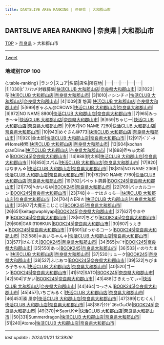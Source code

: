 ```yaml
---
title: DARTSLIVE AREA RANKING | 奈良県 | 大和郡山市
---
```

## DARTSLIVE AREA RANKING | 奈良県 | 大和郡山市

[TOP](/darts/rank/) > [奈良県](/darts/rank/奈良県/) > 大和郡山市

___

<a href="https://twitter.com/share?ref_src=twsrc%5Etfw" data-text="DARTSLIVE AREA RANKING | 奈良県大和郡山市" class="twitter-share-button" data-via="DARTSLIVE" data-hashtags="DARTSLIVE" data-related="DARTSLIVE" data-show-count="false">Tweet</a>

### 地域別TOP 100

{:.table-ranking}
|ランク|スコア|名前|店名|所在地|
|---|---|---|---|---|
|1|1030|ﾋﾟｱﾉﾏﾝ〆対戦募集|<a href="https://search.dartslive.com/jp/shop/a4d804bf25f3835058d385ea46352d8f">快活CLUB 大和郡山店</a>|<a href="/darts/rank/奈良県/大和郡山市">奈良県大和郡山市</a>|
|2|1022|花|<a href="https://search.dartslive.com/jp/shop/a4d804bf25f3835058d385ea46352d8f">快活CLUB 大和郡山店</a>|<a href="/darts/rank/奈良県/大和郡山市">奈良県大和郡山市</a>|
|3|1010|〃シンチ〃|<a href="https://search.dartslive.com/jp/shop/a4d804bf25f3835058d385ea46352d8f">快活CLUB 大和郡山店</a>|<a href="/darts/rank/奈良県/大和郡山市">奈良県大和郡山市</a>|
|4|1009|湊 悠真|<a href="https://search.dartslive.com/jp/shop/a4d804bf25f3835058d385ea46352d8f">快活CLUB 大和郡山店</a>|<a href="/darts/rank/奈良県/大和郡山市">奈良県大和郡山市</a>|
|5|999|ぎゃふん@CROWS|<a href="https://search.dartslive.com/jp/shop/a4d804bf25f3835058d385ea46352d8f">快活CLUB 大和郡山店</a>|<a href="/darts/rank/奈良県/大和郡山市">奈良県大和郡山市</a>|
|6|972|NO NAME 8800|<a href="https://search.dartslive.com/jp/shop/a4d804bf25f3835058d385ea46352d8f">快活CLUB 大和郡山店</a>|<a href="/darts/rank/奈良県/大和郡山市">奈良県大和郡山市</a>|
|7|965|みっき〜☆|<a href="https://search.dartslive.com/jp/shop/a4d804bf25f3835058d385ea46352d8f">快活CLUB 大和郡山店</a>|<a href="/darts/rank/奈良県/大和郡山市">奈良県大和郡山市</a>|
|8|959|ちゃじー|<a href="https://search.dartslive.com/jp/shop/a4d804bf25f3835058d385ea46352d8f">快活CLUB 大和郡山店</a>|<a href="/darts/rank/奈良県/大和郡山市">奈良県大和郡山市</a>|
|9|957|NO NAME 7280|<a href="https://search.dartslive.com/jp/shop/a4d804bf25f3835058d385ea46352d8f">快活CLUB 大和郡山店</a>|<a href="/darts/rank/奈良県/大和郡山市">奈良県大和郡山市</a>|
|10|943|めぐさん@773|<a href="https://search.dartslive.com/jp/shop/a4d804bf25f3835058d385ea46352d8f">快活CLUB 大和郡山店</a>|<a href="/darts/rank/奈良県/大和郡山市">奈良県大和郡山市</a>|
|11|920|金太郎|<a href="https://search.dartslive.com/jp/shop/a4d804bf25f3835058d385ea46352d8f">快活CLUB 大和郡山店</a>|<a href="/darts/rank/奈良県/大和郡山市">奈良県大和郡山市</a>|
|12|917|ﾍﾞｼﾞｰﾀ#Home検索|<a href="https://search.dartslive.com/jp/shop/a4d804bf25f3835058d385ea46352d8f">快活CLUB 大和郡山店</a>|<a href="/darts/rank/奈良県/大和郡山市">奈良県大和郡山市</a>|
|13|904|kochan granDline|<a href="https://search.dartslive.com/jp/shop/a4d804bf25f3835058d385ea46352d8f">快活CLUB 大和郡山店</a>|<a href="/darts/rank/奈良県/大和郡山市">奈良県大和郡山市</a>|
|14|888|@ちゅ太郎☆|<a href="https://search.dartslive.com/jp/shop/7f43353668f8cb440d9b047a20a7ba1e">BOOK245</a>|<a href="/darts/rank/奈良県/大和郡山市">奈良県大和郡山市</a>|
|14|888|桃太郎|<a href="https://search.dartslive.com/jp/shop/a4d804bf25f3835058d385ea46352d8f">快活CLUB 大和郡山店</a>|<a href="/darts/rank/奈良県/大和郡山市">奈良県大和郡山市</a>|
|16|850|スパム|<a href="https://search.dartslive.com/jp/shop/a4d804bf25f3835058d385ea46352d8f">快活CLUB 大和郡山店</a>|<a href="/darts/rank/奈良県/大和郡山市">奈良県大和郡山市</a>|
|17|820|はなまん☆|<a href="https://search.dartslive.com/jp/shop/a4d804bf25f3835058d385ea46352d8f">快活CLUB 大和郡山店</a>|<a href="/darts/rank/奈良県/大和郡山市">奈良県大和郡山市</a>|
|18|815|NO NAME 2369|<a href="https://search.dartslive.com/jp/shop/a4d804bf25f3835058d385ea46352d8f">快活CLUB 大和郡山店</a>|<a href="/darts/rank/奈良県/大和郡山市">奈良県大和郡山市</a>|
|19|782|NO NAME 7760|<a href="https://search.dartslive.com/jp/shop/a4d804bf25f3835058d385ea46352d8f">快活CLUB 大和郡山店</a>|<a href="/darts/rank/奈良県/大和郡山市">奈良県大和郡山市</a>|
|19|782|パペット男爵|<a href="https://search.dartslive.com/jp/shop/7f43353668f8cb440d9b047a20a7ba1e">BOOK245</a>|<a href="/darts/rank/奈良県/大和郡山市">奈良県大和郡山市</a>|
|21|776|✎かいちゆ|<a href="https://search.dartslive.com/jp/shop/7f43353668f8cb440d9b047a20a7ba1e">BOOK245</a>|<a href="/darts/rank/奈良県/大和郡山市">奈良県大和郡山市</a>|
|22|769|バッカルコーン|<a href="https://search.dartslive.com/jp/shop/7f43353668f8cb440d9b047a20a7ba1e">BOOK245</a>|<a href="/darts/rank/奈良県/大和郡山市">奈良県大和郡山市</a>|
|23|748|ネーナはさっちー|<a href="https://search.dartslive.com/jp/shop/a4d804bf25f3835058d385ea46352d8f">快活CLUB 大和郡山店</a>|<a href="/darts/rank/奈良県/大和郡山市">奈良県大和郡山市</a>|
|24|704|☆ERI☆|<a href="https://search.dartslive.com/jp/shop/a4d804bf25f3835058d385ea46352d8f">快活CLUB 大和郡山店</a>|<a href="/darts/rank/奈良県/大和郡山市">奈良県大和郡山市</a>|
|25|677|大魔王こじこじ|<a href="https://search.dartslive.com/jp/shop/7f43353668f8cb440d9b047a20a7ba1e">BOOK245</a>|<a href="/darts/rank/奈良県/大和郡山市">奈良県大和郡山市</a>|
|26|651|keita@waphiyapi|<a href="https://search.dartslive.com/jp/shop/7f43353668f8cb440d9b047a20a7ba1e">BOOK245</a>|<a href="/darts/rank/奈良県/大和郡山市">奈良県大和郡山市</a>|
|27|627|やまやま|<a href="https://search.dartslive.com/jp/shop/7f43353668f8cb440d9b047a20a7ba1e">BOOK245</a>|<a href="/darts/rank/奈良県/大和郡山市">奈良県大和郡山市</a>|
|28|612|ちどり|<a href="https://search.dartslive.com/jp/shop/7f43353668f8cb440d9b047a20a7ba1e">BOOK245</a>|<a href="/darts/rank/奈良県/大和郡山市">奈良県大和郡山市</a>|
|29|608|GARI3106KUN|<a href="https://search.dartslive.com/jp/shop/7f43353668f8cb440d9b047a20a7ba1e">BOOK245</a>|<a href="/darts/rank/奈良県/大和郡山市">奈良県大和郡山市</a>|
|30|607|ぅぇき︎︎︎︎♠|<a href="https://search.dartslive.com/jp/shop/7f43353668f8cb440d9b047a20a7ba1e">BOOK245</a>|<a href="/darts/rank/奈良県/大和郡山市">奈良県大和郡山市</a>|
|31|601|ばっかるコーン|<a href="https://search.dartslive.com/jp/shop/7f43353668f8cb440d9b047a20a7ba1e">BOOK245</a>|<a href="/darts/rank/奈良県/大和郡山市">奈良県大和郡山市</a>|
|32|588|＊あいちゃん＊|<a href="https://search.dartslive.com/jp/shop/a4d804bf25f3835058d385ea46352d8f">快活CLUB 大和郡山店</a>|<a href="/darts/rank/奈良県/大和郡山市">奈良県大和郡山市</a>|
|33|577|けんてえ|<a href="https://search.dartslive.com/jp/shop/7f43353668f8cb440d9b047a20a7ba1e">BOOK245</a>|<a href="/darts/rank/奈良県/大和郡山市">奈良県大和郡山市</a>|
|34|565|ﾂﾊﾞｻ|<a href="https://search.dartslive.com/jp/shop/7f43353668f8cb440d9b047a20a7ba1e">BOOK245</a>|<a href="/darts/rank/奈良県/大和郡山市">奈良県大和郡山市</a>|
|35|550|あっ|<a href="https://search.dartslive.com/jp/shop/7f43353668f8cb440d9b047a20a7ba1e">BOOK245</a>|<a href="/darts/rank/奈良県/大和郡山市">奈良県大和郡山市</a>|
|36|533|〃のりたま〃|<a href="https://search.dartslive.com/jp/shop/a4d804bf25f3835058d385ea46352d8f">快活CLUB 大和郡山店</a>|<a href="/darts/rank/奈良県/大和郡山市">奈良県大和郡山市</a>|
|37|530|リューク|<a href="https://search.dartslive.com/jp/shop/7f43353668f8cb440d9b047a20a7ba1e">BOOK245</a>|<a href="/darts/rank/奈良県/大和郡山市">奈良県大和郡山市</a>|
|38|527|ふじあつ|<a href="https://search.dartslive.com/jp/shop/7f43353668f8cb440d9b047a20a7ba1e">BOOK245</a>|<a href="/darts/rank/奈良県/大和郡山市">奈良県大和郡山市</a>|
|39|522|ちびまろ子ちゃん|<a href="https://search.dartslive.com/jp/shop/a4d804bf25f3835058d385ea46352d8f">快活CLUB 大和郡山店</a>|<a href="/darts/rank/奈良県/大和郡山市">奈良県大和郡山市</a>|
|40|520|ゴーン|<a href="https://search.dartslive.com/jp/shop/7f43353668f8cb440d9b047a20a7ba1e">BOOK245</a>|<a href="/darts/rank/奈良県/大和郡山市">奈良県大和郡山市</a>|
|41|512|SATO|<a href="https://search.dartslive.com/jp/shop/7f43353668f8cb440d9b047a20a7ba1e">BOOK245</a>|<a href="/darts/rank/奈良県/大和郡山市">奈良県大和郡山市</a>|
|42|504|すかい|<a href="https://search.dartslive.com/jp/shop/7f43353668f8cb440d9b047a20a7ba1e">BOOK245</a>|<a href="/darts/rank/奈良県/大和郡山市">奈良県大和郡山市</a>|
|43|488|さきえってぃ⭐️|<a href="https://search.dartslive.com/jp/shop/a4d804bf25f3835058d385ea46352d8f">快活CLUB 大和郡山店</a>|<a href="/darts/rank/奈良県/大和郡山市">奈良県大和郡山市</a>|
|44|464|つっさん|<a href="https://search.dartslive.com/jp/shop/7f43353668f8cb440d9b047a20a7ba1e">BOOK245</a>|<a href="/darts/rank/奈良県/大和郡山市">奈良県大和郡山市</a>|
|45|457|いちごみるく|<a href="https://search.dartslive.com/jp/shop/a4d804bf25f3835058d385ea46352d8f">快活CLUB 大和郡山店</a>|<a href="/darts/rank/奈良県/大和郡山市">奈良県大和郡山市</a>|
|46|453|湊 風奈|<a href="https://search.dartslive.com/jp/shop/a4d804bf25f3835058d385ea46352d8f">快活CLUB 大和郡山店</a>|<a href="/darts/rank/奈良県/大和郡山市">奈良県大和郡山市</a>|
|47|399|むむくん|<a href="https://search.dartslive.com/jp/shop/a4d804bf25f3835058d385ea46352d8f">快活CLUB 大和郡山店</a>|<a href="/darts/rank/奈良県/大和郡山市">奈良県大和郡山市</a>|
|48|387|ｸｸﾃﾞｽ6cƠωƠ∂|<a href="https://search.dartslive.com/jp/shop/7f43353668f8cb440d9b047a20a7ba1e">BOOK245</a>|<a href="/darts/rank/奈良県/大和郡山市">奈良県大和郡山市</a>|
|49|370|☆Saori.K☆|<a href="https://search.dartslive.com/jp/shop/a4d804bf25f3835058d385ea46352d8f">快活CLUB 大和郡山店</a>|<a href="/darts/rank/奈良県/大和郡山市">奈良県大和郡山市</a>|
|50|331|Summerdragon|<a href="https://search.dartslive.com/jp/shop/a4d804bf25f3835058d385ea46352d8f">快活CLUB 大和郡山店</a>|<a href="/darts/rank/奈良県/大和郡山市">奈良県大和郡山市</a>|
|51|240|Atomo|<a href="https://search.dartslive.com/jp/shop/a4d804bf25f3835058d385ea46352d8f">快活CLUB 大和郡山店</a>|<a href="/darts/rank/奈良県/大和郡山市">奈良県大和郡山市</a>|



___

_last update : 2024/01/21 13:39:06_


<script src="https://cdnjs.cloudflare.com/ajax/libs/jquery/3.6.1/jquery.min.js" integrity="sha512-aVKKRRi/Q/YV+4mjoKBsE4x3H+BkegoM/em46NNlCqNTmUYADjBbeNefNxYV7giUp0VxICtqdrbqU7iVaeZNXA==" crossorigin="anonymous" referrerpolicy="no-referrer"></script>
<script src="https://cdnjs.cloudflare.com/ajax/libs/jquery.tablesorter/2.31.3/js/jquery.tablesorter.min.js" integrity="sha512-qzgd5cYSZcosqpzpn7zF2ZId8f/8CHmFKZ8j7mU4OUXTNRd5g+ZHBPsgKEwoqxCtdQvExE5LprwwPAgoicguNg==" crossorigin="anonymous" referrerpolicy="no-referrer"></script>
<link rel="stylesheet" href="https://cdnjs.cloudflare.com/ajax/libs/jquery.tablesorter/2.31.3/css/theme.default.min.css" integrity="sha512-wghhOJkjQX0Lh3NSWvNKeZ0ZpNn+SPVXX1Qyc9OCaogADktxrBiBdKGDoqVUOyhStvMBmJQ8ZdMHiR3wuEq8+w==" crossorigin="anonymous" referrerpolicy="no-referrer" />
<script>
$(function() {
    $(".table-ranking").tablesorter({sortList:[[0, 0]]});
});
</script>

<script async src="https://platform.twitter.com/widgets.js" charset="utf-8"></script>